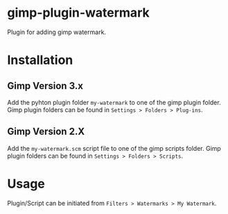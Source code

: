 # gimp-plugin-watermark
Plugin for adding gimp watermark.

# Installation

## Gimp Version 3.x
Add the pyhton plugin folder `my-watermark` to one of the gimp plugin folder. Gimp plugin folders can be found in `Settings > Folders > Plug-ins`.

## Gimp Version 2.X
Add the `my-watermark.scm` script file to one of the gimp scripts folder. Gimp plugin folders can be found in `Settings > Folders > Scripts`.

# Usage
Plugin/Script can be initiated from `Filters > Watermarks > My Watermark`.
